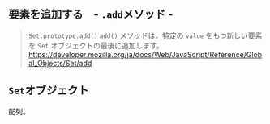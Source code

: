 
## 要素を追加する　- ```.add```メソッド -

> ```Set.prototype.add()```
> ```add()``` メソッドは、特定の ```value``` をもつ新しい要素を ```Set``` オブジェクトの最後に追加します。
https://developer.mozilla.org/ja/docs/Web/JavaScript/Reference/Global_Objects/Set/add

## ```Set```オブジェクト
配列。
